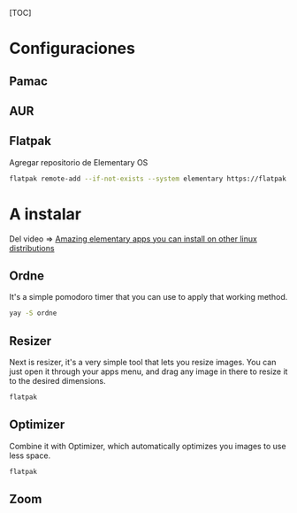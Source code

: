 [TOC]



# Configuraciones



## Pamac

## AUR

## Flatpak

Agregar repositorio de Elementary OS

```bash
flatpak remote-add --if-not-exists --system elementary https://flatpak.elementary.io/repo.flatpakrepo
```



# A instalar

Del video => [Amazing elementary apps you can install on other linux distributions](https://www.youtube.com/watch?v=pyg615mdZeQ)

## Ordne

It's a simple pomodoro timer that you can use to apply that working method. 

```bash
yay -S ordne
```

## Resizer

Next is resizer, it's a very simple tool that lets you resize images. You can just open it through your apps menu, and drag any image in there to resize it to the desired dimensions.

```bash
flatpak 
```

## Optimizer

Combine it with Optimizer, which automatically optimizes you images to use less space.

```bash
flatpak 
```

## Zoom

